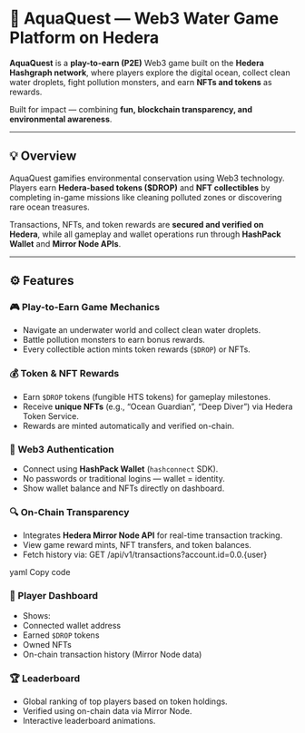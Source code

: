 # 🌊 AquaQuest — Web3 Water Game Platform on Hedera

**AquaQuest** is a **play-to-earn (P2E)** Web3 game built on the **Hedera Hashgraph network**, where players explore the digital ocean, collect clean water droplets, fight pollution monsters, and earn **NFTs and tokens** as rewards.

Built for impact — combining **fun, blockchain transparency, and environmental awareness**.

---

## 💡 Overview

AquaQuest gamifies environmental conservation using Web3 technology.  
Players earn **Hedera-based tokens ($DROP)** and **NFT collectibles** by completing in-game missions like cleaning polluted zones or discovering rare ocean treasures.

Transactions, NFTs, and token rewards are **secured and verified on Hedera**, while all gameplay and wallet operations run through **HashPack Wallet** and **Mirror Node APIs**.

---

## ⚙️ Features

### 🎮 Play-to-Earn Game Mechanics
- Navigate an underwater world and collect clean water droplets.
- Battle pollution monsters to earn bonus rewards.
- Every collectible action mints token rewards (`$DROP`) or NFTs.

### 💰 Token & NFT Rewards
- Earn `$DROP` tokens (fungible HTS tokens) for gameplay milestones.
- Receive **unique NFTs** (e.g., “Ocean Guardian”, “Deep Diver”) via Hedera Token Service.
- Rewards are minted automatically and verified on-chain.

### 🔐 Web3 Authentication
- Connect using **HashPack Wallet** (`hashconnect` SDK).
- No passwords or traditional logins — wallet = identity.
- Show wallet balance and NFTs directly on dashboard.

### 🔍 On-Chain Transparency
- Integrates **Hedera Mirror Node API** for real-time transaction tracking.
- View game reward mints, NFT transfers, and token balances.
- Fetch history via:
GET /api/v1/transactions?account.id=0.0.{user}

yaml
Copy code

### 🧩 Player Dashboard
- Shows:
- Connected wallet address  
- Earned `$DROP` tokens  
- Owned NFTs  
- On-chain transaction history (Mirror Node data)

### 🏆 Leaderboard
- Global ranking of top players based on token holdings.
- Verified using on-chain data via Mirror Node.
- Interactive leaderboard animations.
